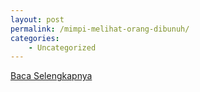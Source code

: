 ```yaml
---
layout: post
permalink: /mimpi-melihat-orang-dibunuh/
categories:
    - Uncategorized
---
```


[Baca Selengkapnya](/06)